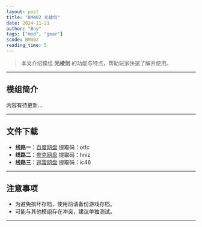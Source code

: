 ```yaml
---
layout: post
title: "BM402 光棱剑"
date: 2024-11-21
author: "Bny"
tags: ["mod", "gear"]
scode: BM402
reading_time: 5
---
```


> 本文介绍模组 **光棱剑** 的功能与特点，帮助玩家快速了解并使用。

---

## 模组简介

内容有待更新...

---


## 文件下载
- **线路一**：[百度网盘](https://pan.baidu.com/s/1cr9tbKQox0XPpNW2T94d6g?pwd=otfc)  提取码：otfc  
- **线路二**：[夸克网盘](https://pan.quark.cn/s/dece86897e87?pwd=hniz)  提取码：hniz  
- **线路三**：[迅雷网盘](https://pan.xunlei.com/s/VOCCbYQU6sqZE1VwS0eTHz4gA1?pwd=ic46)  提取码：ic46  

---

## 注意事项
- 为避免损坏存档，使用前请备份游戏存档。
- 可能与其他模组存在冲突，建议单独测试。

---


